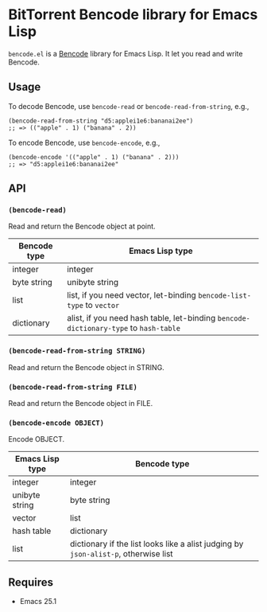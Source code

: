 # BitTorrent Bencode library for Emacs Lisp

`bencode.el` is a [Bencode](https://en.wikipedia.org/wiki/Bencode) library for
Emacs Lisp. It let you read and write Bencode.

## Usage

To decode Bencode, use `bencode-read` or `bencode-read-from-string`, e.g.,

``` emacs-lisp
(bencode-read-from-string "d5:applei1e6:bananai2ee")
;; => (("apple" . 1) ("banana" . 2))
```

To encode Bencode, use `bencode-encode`, e.g.,

``` emacs-lisp
(bencode-encode '(("apple" . 1) ("banana" . 2)))
;; => "d5:applei1e6:bananai2ee"
```

## API

### `(bencode-read)`

Read and return the Bencode object at point.

| Bencode type | Emacs Lisp type                                                                      |
|--------------|--------------------------------------------------------------------------------------|
| integer      | integer                                                                              |
| byte string  | unibyte string                                                                       |
| list         | list, if you need vector, let-binding `bencode-list-type` to `vector`                |
| dictionary   | alist, if you need hash table, let-binding `bencode-dictionary-type` to `hash-table` |

### `(bencode-read-from-string STRING)`

Read and return the Bencode object in STRING.

### `(bencode-read-from-string FILE)`

Read and return the Bencode object in FILE.


### `(bencode-encode OBJECT)`

Encode OBJECT.

| Emacs Lisp type | Bencode type                                                                        |
|-----------------|-------------------------------------------------------------------------------------|
| integer         | integer                                                                             |
| unibyte string  | byte string                                                                         |
| vector          | list                                                                                |
| hash table      | dictionary                                                                          |
| list            | dictionary if the list looks like a alist judging by `json-alist-p`, otherwise list |


## Requires

- Emacs 25.1
